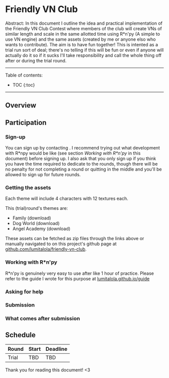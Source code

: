 # Friendly VN Club

Abstract: In this document I outline the idea and practical implementation of the Friendly VN Club Contest where members of the club will create VNs of similar length and scale in the same allotted time using R\*n'py (A simple to use VN engine) and the same assets (created by me or anyone elso who wants to contribute). The aim is to have fun together! This is intented as a trial run sort of deal; there's no telling if this will be fun or even if anyone will actually do it so if it sucks I'll take responsibility and call the whole thing off after or during the trial round.

---

Table of contents:
* TOC
{:toc}

---

## Overview


## Participation

### Sign-up
You can sign up by contacting . I recommend trying out what development with R\*npy would be like (see section *Working with R\*n'py* in this document) before signing up.  I also ask that you only sign up if you think you have the time required to dedicate to the rounds, though there will be no penalty for not completing a round or quitting in the middle and you'll be allowed to sign up for future rounds.

### Getting the assets
Each theme will include 4 characters with 12 textures each.

This (trial)round's themes are:
+ Family (download)
+ Dog World (download)
+ Angel Academy (download)

These assets can be fetched as zip files through the links above or manually navigated to on this project's github page at [github.com/lumitalola/friendly-vn-club](github.com/lumitalola/friendly-vn-club).

### Working with R\*n'py
R\*n'py is genuinely very easy to use after like 1 hour of practice. Please refer to the guide I wrote for this purpose at [lumitalola.github.io/guide](guide.md)

### Asking for help

### Submission

### What comes after submission

## Schedule
| Round | Start | Deadline| 
| --- | --- | --- |
| Trial | TBD | TBD |

Thank you for reading this document! <3


